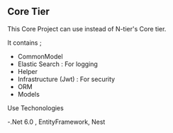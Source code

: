 ## Core Tier

This Core Project can use instead of N-tier's Core tier.

It contains ;

- CommonModel
- Elastic Search : For logging
- Helper 
- Infrastructure (Jwt) : For security
- ORM
- Models

Use Techonologies

-.Net 6.0 , EntityFramework, Nest 
